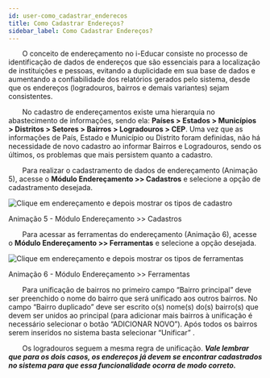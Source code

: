```yaml
---
id: user-como_cadastrar_enderecos
title: Como Cadastrar Endereços?
sidebar_label: Como Cadastrar Endereços?
---
```


&nbsp;&nbsp;&nbsp;&nbsp;&nbsp;&nbsp;&nbsp;O conceito de endereçamento no i-Educar consiste no processo de identificação de dados de endereços que são essenciais para a localização de instituições e pessoas, evitando a duplicidade em sua base de dados e aumentando a confiabilidade dos relatórios gerados pelo sistema, desde que os endereços (logradouros, bairros e demais variantes) sejam consistentes. 

&nbsp;&nbsp;&nbsp;&nbsp;&nbsp;&nbsp;&nbsp;No cadastro de endereçamentos existe uma hierarquia no abastecimento de informações, sendo ela: **Países > Estados > Municípios > Distritos > Setores > Bairros > Logradouros > CEP**. Uma vez que as informações de País, Estado e Município ou Distrito foram definidas, não há necessidade de novo cadastro ao informar Bairros e Logradouros, sendo os últimos, os problemas que mais persistem quanto a cadastro.

&nbsp;&nbsp;&nbsp;&nbsp;&nbsp;&nbsp;&nbsp;Para realizar o cadastramento de dados de endereçamento (Animação 5), acesse o **Módulo Endereçamento >> Cadastros** e selecione a opção de cadastramento desejada. 

![Clique em endereçamento e depois mostrar os tipos de cadastro](/img/treinamento_gifs/cadastrar_endereçamentos.gif)

<p class="centerText">Animação 5 - Módulo Endereçamento >> Cadastros</p>

&nbsp;&nbsp;&nbsp;&nbsp;&nbsp;&nbsp;&nbsp;Para acessar as ferramentas do endereçamento (Animação 6), acesse o **Módulo Endereçamento >> Ferramentas** e selecione a opção desejada.

![Clique em endereçamento e depois mostrar os tipos de ferramentas](/img/treinamento_gifs/ferramentas_enderecamento.gif)

<p class="centerText">Animação 6 - Módulo Endereçamento >> Ferramentas</p>

&nbsp;&nbsp;&nbsp;&nbsp;&nbsp;&nbsp;&nbsp;Para unificação de bairros no primeiro campo “Bairro principal” deve ser preenchido o nome do bairro que será unificado aos outros bairros. No campo “Bairro duplicado” deve ser escrito o(s) nome(s) do(s) bairro(s) que devem ser unidos ao principal (para adicionar mais bairros à unificação é necessário selecionar o botão “ADICIONAR NOVO”). Após todos os bairros serem inseridos no sistema basta selecionar “Unificar” .

&nbsp;&nbsp;&nbsp;&nbsp;&nbsp;&nbsp;&nbsp;Os logradouros seguem a mesma regra de unificação. ***Vale lembrar que para os dois casos, os endereços já devem se encontrar cadastrados no sistema para que essa funcionalidade ocorra de modo correto.***